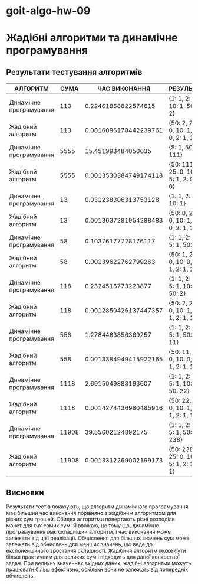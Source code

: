 # goit-algo-hw-09

# Жадібні алгоритми та динамічне програмування

## Результати тестування алгоритмів

| АЛГОРИТМ                | СУМА  | ЧАС ВИКОНАННЯ         | РЕЗУЛЬТАТ                                 |
| ----------------------- | ----- | --------------------- | ----------------------------------------- |
| Динамічне програмування | 113   | 0.22461868822574615   | {1: 1, 2: 1, 10: 1, 50: 2}                |
| Жадібний алгоритм       | 113   | 0.0016096178442239761 | {50: 2, 25: 0, 10: 1, 5: 0, 2: 1, 1: 1}   |
| Динамічне програмування | 5555  | 15.451993484050035    | {5: 1, 50: 111}                           |
| Жадібний алгоритм       | 5555  | 0.0013530384749174118 | {50: 111, 25: 0, 10: 0, 5: 1, 2: 0, 1: 0} |
| Динамічне програмування | 13    | 0.031238306313753128  | {1: 1, 2: 1, 10: 1}                       |
| Жадібний алгоритм       | 13    | 0.0013637281954288483 | {50: 0, 25: 0, 10: 1, 5: 0, 2: 1, 1: 1}   |
| Динамічне програмування | 58    | 0.10376177728176117   | {1: 1, 2: 1, 5: 1, 50: 1}                 |
| Жадібний алгоритм       | 58    | 0.00139622762799263   | {50: 1, 25: 0, 10: 0, 5: 1, 2: 1, 1: 1}   |
| Динамічне програмування | 118   | 0.2324516773223877    | {1: 1, 2: 1, 5: 1, 10: 1, 50: 2}          |
| Жадібний алгоритм       | 118   | 0.0012850426137447357 | {50: 2, 25: 0, 10: 1, 5: 1, 2: 1, 1: 1}   |
| Динамічне програмування | 558   | 1.2784463856369257    | {1: 1, 2: 1, 5: 1, 50: 11}                |
| Жадібний алгоритм       | 558   | 0.0013384949415922165 | {50: 11, 25: 0, 10: 0, 5: 1, 2: 1, 1: 1}  |
| Динамічне програмування | 1118  | 2.6915049888193607    | {1: 1, 2: 1, 5: 1, 10: 1, 50: 22}         |
| Жадібний алгоритм       | 1118  | 0.0014274436980485916 | {50: 22, 25: 0, 10: 1, 5: 1, 2: 1, 1: 1}  |
| Динамічне програмування | 11908 | 39.55602124892175     | {1: 1, 2: 1, 5: 1, 50: 238}               |
| Жадібний алгоритм       | 11908 | 0.0013312269002199173 | {50: 238, 25: 0, 10: 0, 5: 1, 2: 1, 1: 1} |

## Висновки

Результати тестів показують, що алгоритм динамічного програмування має більший час виконання порівняно з жадібним алгоритмом для різних сум грошей. Обидва алгоритми повертають різні розподіли монет для тих самих сум. Я вважаю, це тому що, динамічне програмування має складніший алгоритм, і час виконання може залежати від цієї реалізації. Обчислення для більших значень сум може залежати від обчислень для менших значень, що веде до експоненційного зростання складності. Жадібний алгоритм може бути більш практичним для великих сум і підходить для даної конкретної задач. При великих значеннях вхідних даних, жадібні алгоритми можуть працювати більш ефективно, оскільки вони не залежать від попередніх обчислень.
